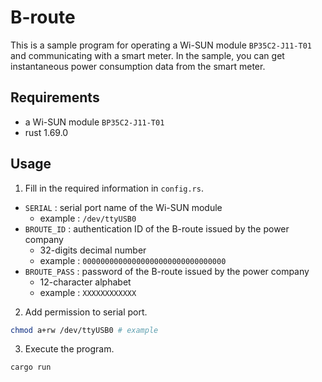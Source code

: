 # B-route

This is a sample program for operating a Wi-SUN module `BP35C2-J11-T01` and communicating with a smart meter.
In the sample, you can get instantaneous power consumption data from the smart meter.

## Requirements

- a Wi-SUN module `BP35C2-J11-T01`
- rust 1.69.0

## Usage

1. Fill in the required information in `config.rs`.

- `SERIAL` : serial port name of the Wi-SUN module
  - example : `/dev/ttyUSB0`
- `BROUTE_ID` : authentication ID of the B-route issued by the power company
  - 32-digits decimal number
  - example : `00000000000000000000000000000000`
- `BROUTE_PASS` : password of the B-route issued by the power company
  - 12-character alphabet
  - example : `XXXXXXXXXXXX`

2. Add permission to serial port.

```sh
chmod a+rw /dev/ttyUSB0 # example
```

3. Execute the program.

```sh
cargo run
```
